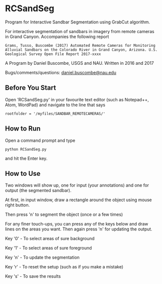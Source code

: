 # RCSandSeg
Program for Interactive Sandbar Segmentation using GrabCut algorithm.

For interactive segmentation of sandbars in imagery from remote cameras in Grand Canyon. Accompanies the following report

```
Grams, Tusso, Buscombe (2017) Automated Remote Cameras for Monitoring Alluvial Sandbars on the Colorado River in Grand Canyon, Arizona. U.S. Geological Survey Open File Report 2017-xxxx
```

A Program by Daniel Buscombe, USGS and NAU. Written in 2016 and 2017

Bugs/comments/questions: daniel.buscombe@nau.edu

## Before You Start
Open 'RCSandSeg.py' in your favourite text editor (such as Notepad++, Atom, WordPad) and navigate to the line that says

```
rootfolder = '/myfiles/SANDBAR_REMOTECAMERAS/'
```

## How to Run
Open a command prompt and type

```
python RCSandSeg.py
``` 

and hit the Enter key.

## How to Use
Two windows will show up, one for input (your annotations) and one for output (the segmented sandbar).

At first, in input window, draw a rectangle around the object using
mouse right button. 

Then press 'n' to segment the object (once or a few times)

For any finer touch-ups, you can press any of the keys below and draw lines on
the areas you want. Then again press 'n' for updating the output.

Key '0' - To select areas of sure background

Key '1' - To select areas of sure foreground

Key 'n' - To update the segmentation

Key 'r' - To reset the setup (such as if you make a mistake)

Key 's' - To save the results

